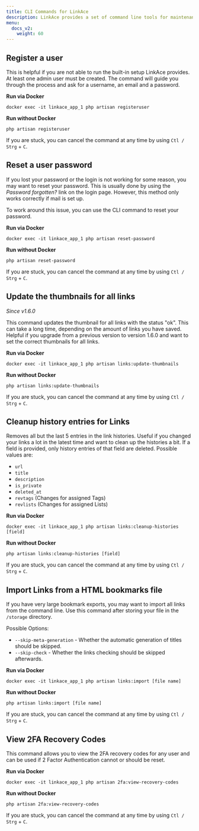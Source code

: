 ```yaml
---
title: CLI Commands for LinkAce
description: LinkAce provides a set of command line tools for maintenance tasks.
menu:
  docs_v2:
    weight: 60
---
```


## Register a user

This is helpful if you are not able to run the built-in setup LinkAce provides. At least one admin user must be created. The command will guide you through the process and ask for a username, an email and a password.

**Run via Docker**
```
docker exec -it linkace_app_1 php artisan registeruser
```

**Run without Docker**
```
php artisan registeruser
```

If you are stuck, you can cancel the command at any time by using `Ctl / Strg` + `C`.


## Reset a user password

If you lost your password or the login is not working for some reason, you may want to reset your password.
This is usually done by using the *Password forgotten?* link on the login page. However, this method only works
correctly if mail is set up.

To work around this issue, you can use the CLI command to reset your password.

**Run via Docker**
```
docker exec -it linkace_app_1 php artisan reset-password
```

**Run without Docker**
```
php artisan reset-password
```

If you are stuck, you can cancel the command at any time by using `Ctl / Strg` + `C`.


## Update the thumbnails for all links

_Since v1.6.0_

This command updates the thumbnail for all links with the status "ok". This can take a long time, depending on the amount of links you have saved. Helpful if you upgrade from a previous version to version 1.6.0 and want to set the correct thumbnails for all links.

**Run via Docker**
```
docker exec -it linkace_app_1 php artisan links:update-thumbnails
```

**Run without Docker**
```
php artisan links:update-thumbnails
```

If you are stuck, you can cancel the command at any time by using `Ctl / Strg` + `C`.


## Cleanup history entries for Links

Removes all but the last 5 entries in the link histories. Useful if you changed your links a lot in the latest time and want to clean up the histories a bit.
If a field is provided, only history entries of that field are deleted. Possible values are:
- `url`
- `title`
- `description`
- `is_private`
- `deleted_at`
- `revtags` (Changes for assigned Tags)
- `revlists` (Changes for assigned Lists)

**Run via Docker**
```
docker exec -it linkace_app_1 php artisan links:cleanup-histories [field]
```

**Run without Docker**
```
php artisan links:cleanup-histories [field]
```

If you are stuck, you can cancel the command at any time by using `Ctl / Strg` + `C`.


## Import Links from a HTML bookmarks file

If you have very large bookmark exports, you may want to import all links from the command line. Use this command after storing your file in the `/storage` directory.

Possible Options:
- `--skip-meta-generation` - Whether the automatic generation of titles should be skipped.
- `--skip-check` - Whether the links checking should be skipped afterwards.

**Run via Docker**
```
docker exec -it linkace_app_1 php artisan links:import [file name]
```

**Run without Docker**
```
php artisan links:import [file name]
```

If you are stuck, you can cancel the command at any time by using `Ctl / Strg` + `C`.


## View 2FA Recovery Codes

This command allows you to view the 2FA recovery codes for any user and can be used if 2 Factor Authentication cannot or should be reset.

**Run via Docker**
```
docker exec -it linkace_app_1 php artisan 2fa:view-recovery-codes
```

**Run without Docker**
```
php artisan 2fa:view-recovery-codes
```

If you are stuck, you can cancel the command at any time by using `Ctl / Strg` + `C`.
